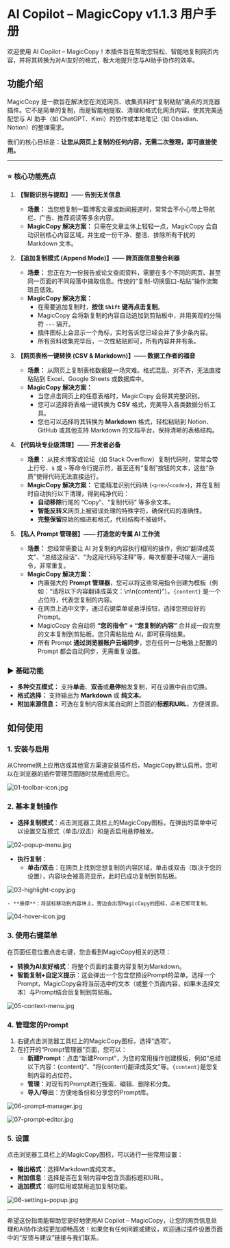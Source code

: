 # AI Copilot – MagicCopy v1.1.3 用户手册

欢迎使用 AI Copilot – MagicCopy！本插件旨在帮助您轻松、智能地复制网页内容，并将其转换为对AI友好的格式，极大地提升您与AI助手协作的效率。

## 功能介绍

MagicCopy 是一款旨在解决您在浏览网页、收集资料时“复制粘贴”痛点的浏览器插件。它不是简单的复制，而是智能地提取、清理和格式化网页内容，使其完美适配您与 AI 助手（如 ChatGPT、Kimi）的协作或本地笔记（如 Obsidian、Notion）的整理需求。

我们的核心目标是：**让您从网页上复制的任何内容，无需二次整理，即可直接使用。**

---

### ⭐ 核心功能亮点

1.  **【智能识别与提取】—— 告别无关信息**
    -   **场景：** 当您想复制一篇博客文章或新闻报道时，常常会不小心带上导航栏、广告、推荐阅读等多余内容。
    -   **MagicCopy 解决方案：** 只需在文章主体上轻轻一点，MagicCopy 会自动识别核心内容区域，并生成一份干净、整洁、排除所有干扰的 Markdown 文本。

2.  **【追加复制模式 (Append Mode)】—— 跨页面信息整合利器**
    -   **场景：** 您正在为一份报告或论文查阅资料，需要在多个不同的网页、甚至同一页面的不同段落中摘取信息。传统的“复制-切换窗口-粘贴”操作流繁琐且低效。
    -   **MagicCopy 解决方案：**
        -   在需要追加复制时，**按住 `Shift` 键再点击复制**。
        -   MagicCopy 会将新复制的内容自动追加到剪贴板中，并用美观的分隔符 `---` 隔开。
        -   插件图标上会显示一个角标，实时告诉您已经合并了多少条内容。
        -   所有资料收集完毕后，一次性粘贴即可，所有内容井井有条。

3.  **【网页表格一键转换 (CSV & Markdown)】—— 数据工作者的福音**
    -   **场景：** 从网页上复制表格数据是一场灾难。格式混乱、对不齐，无法直接粘贴到 Excel、Google Sheets 或数据库中。
    -   **MagicCopy 解决方案：**
        -   当您点击网页上的任意表格时，MagicCopy 会将其完整识别。
        -   您可以选择将表格一键转换为 **CSV** 格式，完美导入各类数据分析工具。
        -   您也可以选择将其转换为 **Markdown** 格式，轻松粘贴到 Notion、GitHub 或其他支持 Markdown 的文档平台，保持清晰的表格结构。

4.  **【代码块专业级清理】—— 开发者必备**
    -   **场景：** 从技术博客或论坛（如 Stack Overflow）复制代码时，常常会带上行号、`$` 或 `>` 等命令行提示符，甚至还有“复制”按钮的文本，这些“杂质”使得代码无法直接运行。
    -   **MagicCopy 解决方案：** 它能精准识别代码块 (`<pre>`/`<code>`)，并在复制时自动执行以下清理，得到纯净代码：
        -   **自动移除**行尾的 “Copy”、“复制代码” 等多余文本。
        -   **智能反转义**网页上被错误处理的特殊字符，确保代码的准确性。
        -   **完整保留**原始的缩进和格式，代码结构不被破坏。

5.  **【私人 Prompt 管理器】—— 打造您的专属 AI 工作流**
    -   **场景：** 您经常需要让 AI 对复制的内容执行相同的操作，例如“翻译成英文”、“总结这段话”、“为这段代码写注释”等，每次都要手动输入一遍指令，非常重复。
    -   **MagicCopy 解决方案：**
        -   内置强大的 **Prompt 管理器**，您可以将这些常用指令创建为模板（例如：“请将以下内容翻译成英文：\n\n{content}”）。`{content}` 是一个占位符，代表您复制的内容。
        -   在网页上选中文字，通过右键菜单或悬浮按钮，选择您预设好的 Prompt。
        -   MagicCopy 会自动将 **“您的指令” + “您复制的内容”** 合并成一段完整的文本复制到剪贴板。您只需粘贴给 AI，即可获得结果。
        -   所有 Prompt **通过浏览器账户云端同步**，您在任何一台电脑上配置的 Prompt 都会自动同步，无需重复设置。

### ▶️ 基础功能

-   **多种交互模式：** 支持**单击**、**双击**或**悬停**触发复制，可在设置中自由切换。
-   **格式选择：** 支持输出为 **Markdown** 或 **纯文本**。
-   **附加来源信息：** 可选在复制内容末尾自动附上页面的**标题和URL**，方便溯源。

## 如何使用

### 1. 安装与启用

从Chrome网上应用店或其他官方渠道安装插件后，MagicCopy默认启用。您可以在浏览器的插件管理页面随时禁用或启用它。

![01-toolbar-icon.jpg](imgs/01-toolbar-icon.jpg)

### 2. 基本复制操作

- **选择复制模式**：点击浏览器工具栏上的MagicCopy图标，在弹出的菜单中可以设置交互模式（单击/双击）和是否启用悬停触发。

![02-popup-menu.jpg](imgs/02-popup-menu.jpg)


- **执行复制**：
    - **单击/双击**：在网页上找到您想复制的内容区域，单击或双击（取决于您的设置），内容块会被高亮显示，此时已成功复制到剪贴板。

![03-highlight-copy.jpg](imgs/03-highlight-copy.jpg)

    - **悬停**：将鼠标移动到内容块上，旁边会出现MagicCopy的图标，点击它即可复制。

![04-hover-icon.jpg](imgs/04-hover-icon.jpg)


### 3. 使用右键菜单

在页面任意位置点击右键，您会看到MagicCopy相关的选项：

- **转换为AI友好格式**：将整个页面的主要内容复制为Markdown。
- **智能复制+自定义提示**：这会弹出一个包含您预设Prompt的菜单。选择一个Prompt，MagicCopy会将当前选中的文本（或整个页面内容，如果未选择文本）与Prompt结合后复制到剪贴板。

![05-context-menu.jpg](imgs/05-context-menu.jpg)

### 4. 管理您的Prompt

1. 右键点击浏览器工具栏上的MagicCopy图标，选择“选项”。
2. 在打开的“Prompt管理器”页面，您可以：
    - **新建Prompt**：点击“新建Prompt”，为您的常用操作创建模板，例如“总结以下内容：{content}”、“将{content}翻译成英文”等。`{content}`是您复制内容的占位符。
    - **管理**：对现有的Prompt进行搜索、编辑、删除和分类。
    - **导入/导出**：方便地备份和分享您的Prompt库。

![06-prompt-manager.jpg](imgs/06-prompt-manager.jpg)

![07-prompt-editor.jpg](imgs/07-prompt-editor.jpg)

### 5. 设置

点击浏览器工具栏上的MagicCopy图标，可以进行一些常用设置：

- **输出格式**：选择Markdown或纯文本。
- **附加信息**：选择是否在复制内容中包含页面标题和URL。
- **追加模式**：临时启用或禁用追加复制功能。

![08-settings-popup.jpg](imgs/08-settings-popup.jpg)

---

希望这份指南能帮助您更好地使用AI Copilot – MagicCopy，让您的网页信息处理和AI协作流程更加顺畅高效！如果您有任何问题或建议，欢迎通过插件设置页面中的“反馈与建议”链接与我们联系。 